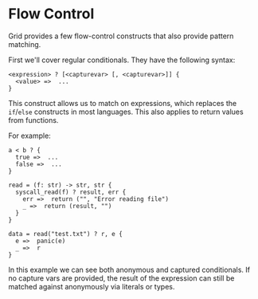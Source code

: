# Flow Control

Grid provides a few flow-control constructs that also provide pattern matching.

First we'll cover regular conditionals. They have the following syntax:

```
<expression> ? [<capturevar> [, <capturevar>]] {
  <value> =>  ...
}
```

This construct allows us to match on expressions, which replaces the `if`/`else` constructs in most languages. This also applies to return values from functions.

For example:

```
a < b ? {
  true =>  ...
  false =>  ...
}

read = (f: str) -> str, str {
  syscall_read(f) ? result, err {
    err =>  return ("", "Error reading file")
    _ =>  return (result, "")
  }
}

data = read("test.txt") ? r, e {
  e =>  panic(e)
  _ =>  r
}
```

In this example we can see both anonymous and captured conditionals. If no capture vars are provided, the result of the expression can still be matched against anonymously via literals or types.

